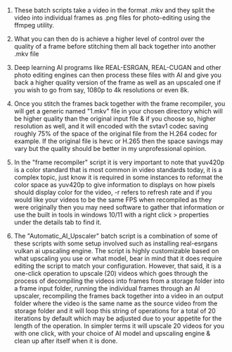 1. These batch scripts take a video in the format .mkv and they split the video into individual frames as .png files for photo-editing using the ffmpeg utility.

2. What you can then do is achieve a higher level of control over the quality of a frame before stitching them all back together into another .mkv file

3. Deep learning AI programs like REAL-ESRGAN, REAL-CUGAN and other photo editing engines can then process these files with AI and give you back a higher quality version of the frame as well as an upscaled one if you wish to go from say, 1080p to 4k resolutions or even 8k.

4. Once you stitch the frames back together with the frame recompiler, you will get a generic named "1.mkv" file in your chosen directory which will be higher quality than the original input file & if you choose so, higher resolution as well, and it will encoded with the svtav1 codec saving roughly 75% of the space of the original file from the H.264 codec for example. If the original file is hevc or H.265 then the space savings may vary but the quality should be better in my unprofessional opinion.

5. In the "frame recompiler" script it is very important to note that yuv420p is a color standard that is most common in video standards today, it is a complex topic, just know it is required in some instances to reformat the color space as yuv420p to give information to displays on how pixels should display color for the video, -r refers to refresh rate and if you would like your videos to be the same FPS when recompiled as they were originally then you may need software to gather that information or use the built in tools in windows 10/11 with a right click > properties under the details tab to find it.

6. The "Automatic_AI_Upscaler" batch script is a combination of some of these scripts with some setup involved such as installing real-esrgans vulkan ai upscaling engine. The script is highly customizable based on what upscaling you use or what model, bear in mind that it does require editing the script to match your configuration. However, that said, it is a one-click operation to upscale (20) videos which goes through the process of decompiling the videos into frames from a storage folder into a frame input folder, running the individual frames through an AI upscaler, recompiling the frames back together into a video in an output folder where the video is the same name as the source video from the storage folder and it will loop this string of operations for a total of 20 iterations by default which may be adjusted due to your appetite for the length of the operation. In simpler terms it will upscale 20 videos for you with one click, with your choice of AI model and upscaling engine & clean up after itself when it is done.
